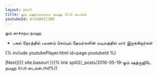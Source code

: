 ```yaml
---
layout: post
title: ஓம் மஹாமாயாயா நமஹ ௧௦௮ டைம்ஸ்
youtubeId: mrGSWX2l3B0
---
```

 
 
 ஓம் காச்சறய நமஹ  
 
 -  பகல் நேரத்தில் பயணம் செய்யும் தேவர்களின் வடிவத்தில் யார் இருக்கிறார்கள் 
 
  
 
  
 
 
 
 
 
 


{% include youtubePlayer.html id=page.youtubeId %}
 
[Next]({{ site.baseurl }}{% link  split2/_posts/2016-05-19-ஓம் ஷத்ருஜிடே நமஹ ௧௦௮ டைம்ஸ்.md%})
 
